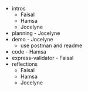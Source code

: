 - intros
  - Faisal
  - Hamsa
  - Jocelyne
- planning - Jocelyne
- demo - Jocelyne
  - use postman and readme
- code - Hamsa
- express-validator - Faisal
- reflections
  - Faisal
  - Hamsa
  - Jocelyne